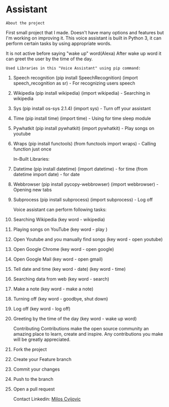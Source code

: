 # Assistant
    About the project

First small project that I made. Doesn't have many options and features but I'm working on improving it.
This voice assistant is built in Python 3, it can perform certain tasks by using appropriate words.

It is not active before saying "wake up" word(Alexa)
After wake up word it can greet the user by the time of the day.

    Used Libraries in this "Voice Assistant" using pip command:

1. Speech recognition (pip install SpeechRecognition)
    (import speech_recognition as sr) - For recognizing users speech
2. Wikipedia (pip install wikipedia)
    (import wikipedia) - Searching in wikipedia

3. Sys (pip install os-sys 2.1.4)
    (import sys) - Turn off your assistant

4. Time (pip install time)
    (import time) - Using for time sleep module

5. Pywhatkit (pip install pywhatkit)
    (import pywhatkit) - Play songs on youtube

6. Wraps (pip install functools)
    (from functools import wraps) - Calling function just once

    In-Built Libraries:
1. Datetime (pip install datetime)
    (import datetime) - for time
    (from datetime import date) - for date
2. Webbrowser (pip install pycopy-webbrowser)
    (import webbrowser) - Opening new tabs
3. Subprocess (pip install subprocess)
    (import subprocess) - Log off

    Voice assistant can perform following tasks:

1. Searching Wikipedia
    (key word - wikipedia)
2. Playing songs on YouTube
    (key word - play )
3. Open Youtube and you manually find songs
    (key word - open youtube)
4. Open Google Chrome
    (key word - open google)
5. Open Google Mail
    (key word - open gmail)
6. Tell date and time
    (key word - date)
    (key word - time)
7. Searching data from web
    (key word - search)
8. Make a note
    (key word - make a note)
9. Turning off
    (key word - goodbye, shut down)
10. Log off 
    (key word - log off)
11. Greeting by the time of the day
    (key word - wake up word)

    Contributing
Contributions make the open source community an amazing place to learn, create and inspire. Any contributions you make will be greatly appreciated.
1. Fork the project
2. Create your Feature branch
3. Commit your changes
4. Push to the branch
5. Open a pull request

    Contact
Linkedin: [Milos Cvijovic](https://www.linkedin.com/in/milo%C5%A1-cvijovi%C4%87-715a8222b/)
